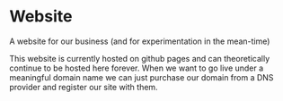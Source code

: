 # Website
A website for our business (and for experimentation in the mean-time)

This website is currently hosted on github pages and can theoretically continue to be hosted here forever.
When we want to go live under a meaningful domain name we can just purchase our domain from a DNS provider and register our site with them.